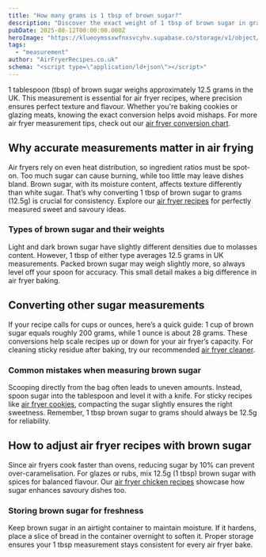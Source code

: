 ```yaml
---
title: "How many grams is 1 tbsp of brown sugar?"
description: "Discover the exact weight of 1 tbsp of brown sugar in grams for perfect air fryer recipes every time."
pubDate: 2025-08-12T00:00:00.000Z
heroImage: "https://klueoymssxwfnxsvcyhv.supabase.co/storage/v1/object/public/md/how-many-grams-is-1-tbsp-of-brown-sugar-b063b122.webp"
tags:
  - "measurement"
author: "AirFryerRecipes.co.uk"
schema: "<script type=\"application/ld+json\"></script>"
---
```


<p>1 tablespoon (tbsp) of brown sugar weighs approximately 12.5 grams in the UK. This measurement is essential for air fryer recipes, where precision ensures perfect texture and flavour. Whether you're baking cookies or glazing meats, knowing the exact conversion helps avoid mishaps. For more air fryer measurement tips, check out our <a href=https://www.airfryerrecipe.co.uk/air-fryer-conversion-chart>air fryer conversion chart</a>.</p>  

<h2>Why accurate measurements matter in air frying</h2>  
<p>Air fryers rely on even heat distribution, so ingredient ratios must be spot-on. Too much sugar can cause burning, while too little may leave dishes bland. Brown sugar, with its moisture content, affects texture differently than white sugar. That’s why converting 1 tbsp of brown sugar to grams (12.5g) is crucial for consistency. Explore our <a href=https://www.airfryerrecipe.co.uk/recipes>air fryer recipes</a> for perfectly measured sweet and savoury ideas.</p>  

<h3>Types of brown sugar and their weights</h3>  
<p>Light and dark brown sugar have slightly different densities due to molasses content. However, 1 tbsp of either type averages 12.5 grams in UK measurements. Packed brown sugar may weigh slightly more, so always level off your spoon for accuracy. This small detail makes a big difference in air fryer baking.</p>  

<h2>Converting other sugar measurements</h2>  
<p>If your recipe calls for cups or ounces, here’s a quick guide: 1 cup of brown sugar equals roughly 200 grams, while 1 ounce is about 28 grams. These conversions help scale recipes up or down for your air fryer’s capacity. For cleaning sticky residue after baking, try our recommended <a href=https://www.airfryerrecipe.co.uk/air-fryer-cleaner>air fryer cleaner</a>.</p>  

<h3>Common mistakes when measuring brown sugar</h3>  
<p>Scooping directly from the bag often leads to uneven amounts. Instead, spoon sugar into the tablespoon and level it with a knife. For sticky recipes like <a href=https://www.airfryerrecipe.co.uk/recipe-category/cookies>air fryer cookies</a>, compacting the sugar slightly ensures the right sweetness. Remember, 1 tbsp brown sugar to grams should always be 12.5g for reliability.</p>  

<h2>How to adjust air fryer recipes with brown sugar</h2>  
<p>Since air fryers cook faster than ovens, reducing sugar by 10% can prevent over-caramelisation. For glazes or rubs, mix 12.5g (1 tbsp) brown sugar with spices for balanced flavour. Our <a href=https://www.airfryerrecipe.co.uk/recipe-category/chicken>air fryer chicken recipes</a> showcase how sugar enhances savoury dishes too.</p>  

<h3>Storing brown sugar for freshness</h3>  
<p>Keep brown sugar in an airtight container to maintain moisture. If it hardens, place a slice of bread in the container overnight to soften it. Proper storage ensures your 1 tbsp measurement stays consistent for every air fryer bake.</p>